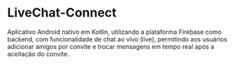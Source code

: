 # LiveChat-Connect
Aplicativo Android nativo em Kotlin, utilizando a plataforma Firebase como backend, com funcionalidade de chat ao vivo (live), permitindo aos usuários adicionar amigos por convite e trocar mensagens em tempo real após a aceitação do convite.
